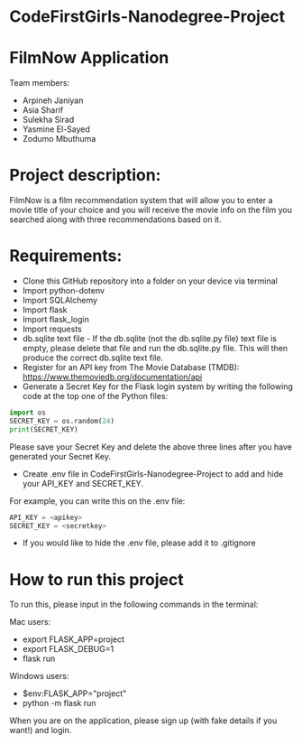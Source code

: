 # CodeFirstGirls-Nanodegree-Project

# FilmNow Application

Team members: 
* Arpineh Janiyan
* Asia Sharif
* Sulekha Sirad
* Yasmine El-Sayed
* Zodumo Mbuthuma

# Project description: 
FilmNow is a film recommendation system that will allow you to enter a movie title of your choice and you will receive the movie info on the film you searched along with three recommendations based on it.


# Requirements:

* Clone this GitHub repository into a folder on your device via terminal
* Import python-dotenv
* Import SQLAlchemy
* Import flask
* Import flask_login
* Import requests 
* db.sqlite text file - If the db.sqlite (not the db.sqlite.py file) text file is empty, please delete that file and run the db.sqlite.py file. This will then produce the correct db.sqlite text file.
* Register for an API key from The Movie Database (TMDB): https://www.themoviedb.org/documentation/api
* Generate a Secret Key for the Flask login system by writing the following code at the top one of the Python files:
```python
import os 
SECRET_KEY = os.random(24)
print(SECRET_KEY)
```
Please save your Secret Key and delete the above three lines after you have generated your Secret Key.
* Create .env file in CodeFirstGirls-Nanodegree-Project to add and hide your API_KEY and SECRET_KEY. 

For example, you can write this on the .env file:
```python
API_KEY = <apikey>
SECRET_KEY = <secretkey>
```
* If you would like to hide the .env file, please add it to .gitignore


# How to run this project
To run this, please input in the following commands in the terminal:

Mac users:
 * export FLASK_APP=project 
 * export FLASK_DEBUG=1 
 * flask run

Windows users:
 * $env:FLASK_APP="project"
 * python -m flask run

  
When you are on the application, please sign up (with fake details if you want!) and login.

